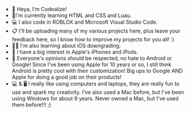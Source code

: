- 👋 Heya, I’m Codealize!
- 🌟I'm currently learning HTML and CSS and Luau.
- 💻 I also code in ROBLOX and Microsoft Visual Studio Code.
- 📋 I'll be uploading many of my various projects here, plus leave your feedback here, so I know how to improve my projects for you all! :)
- 🧑‍💻 I'm also learning about iOS downgrading.
- 🍎 I have a big interest in Apple's iPhones and iPods.
- 🤖 Everyone's opinions should be respected, no hate to Android or Google! Since I've been using Apple for 10 years or so, I still think Android is pretty cool with their customization! Big ups to Google AND Apple for doing a good job on their products!
- 💻 & 🖥 I really like using computers and laptops, they are really fun to use and spark my creativity. I've also used a Mac before, but I've been using Windows for about 9 years. Never owned a Mac, but I've used them before!!! ;)
